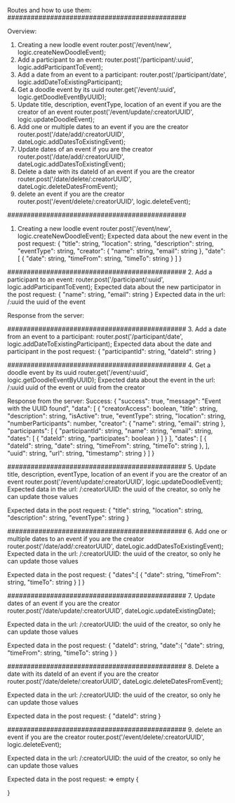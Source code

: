 Routes and how to use them:
##############################################

Overview:
1. Creating a new loodle event
router.post('/event/new', logic.createNewDoodleEvent);
2. Add a participant to an event:
router.post('/participant/:uuid', logic.addParticipantToEvent);
3. Add a date from an event to a participant:
router.post('/participant/date', logic.addDateToExistingParticipant);
4. Get a doodle event by its uuid
router.get('/event/:uuid', logic.getDoodleEventByUUID);
5. Update title, description, eventType, location of an event if you are the creator of an event
router.post('/event/update/:creatorUUID', logic.updateDoodleEvent);
6. Add one or multiple dates to an event if you are the creator
router.post('/date/add/:creatorUUID', dateLogic.addDatesToExistingEvent);
7. Update dates of an event if you are the creator
router.post('/date/add/:creatorUUID', dateLogic.addDatesToExistingEvent);
8. Delete a date with its dateId of an event if you are the creator
router.post('/date/delete/:creatorUUID', dateLogic.deleteDatesFromEvent);
9. delete an event if you are the creator
router.post('/event/delete/:creatorUUID', logic.deleteEvent);

##############################################
1. Creating a new loodle event
router.post('/event/new', logic.createNewDoodleEvent);
Expected data about the new event in the post request:
{
	"title": string,
    "location": string,
    "description": string,
    "eventType": string,
    "creator": {
        "name": string,
	    "email": string
    },
    "date": [
    	{
    	"date": string,
        "timeFrom": string,
        "timeTo": string
    	}
    ]
}

##############################################
2. Add a participant to an event:
router.post('/participant/:uuid', logic.addParticipantToEvent);
Expected data about the new participator in the post request:
{
	"name": string,
	"email": string
}
Expected data in the url: 
/:uuid 
the uuid of the event

Response from the server:

##############################################
3. Add a date from an event to a participant:
router.post('/participant/date', logic.addDateToExistingParticipant);
Expected data about the date and participant in the post request:
{
    "participantId": string,
    "dateId": string
}

##############################################
4. Get a doodle event by its uuid
router.get('/event/:uuid', logic.getDoodleEventByUUID);
Expected data about the event in the url:
/:uuid
uuid of the event or uuid from the creator

Response from the server:
Success:
{
    "success": true,
    "message": "Event with the UUID found",
    "data": [
        {
            "creatorAccess": boolean,
            "title": string,
            "description": string,
            "isActive": true,
            "eventType": string,
            "location": string,
            "numberParticipants": number,
            "creator": {
                "name": string,
                "email": string
            },
            "participants": [
                {
                    "participantId": string,
                    "name": string,
                    "email": string,
                    "dates": [
                        {
                            "dateId": string,
                            "participates": boolean
                        }
                    ]
                }
            ],
            "dates": [
                {
                    "dateId": string,
                    "date": string,
                    "timeFrom": string,
                    "timeTo": string
                },
            ],
            "uuid": string,
            "url": string,
            "timestamp": string
        }
    ]
}

##############################################
5. Update title, description, eventType, location of an event if you are the creator of an event
router.post('/event/update/:creatorUUID', logic.updateDoodleEvent);
Expected data in the url:
/:creatorUUID:
the uuid of the creator, so only he can update those values

Expected data in the post request:
{
	"title": string,
    "location": string,
    "description": string,
    "eventType": string
}

##############################################
6. Add one or multiple dates to an event if you are the creator
router.post('/date/add/:creatorUUID', dateLogic.addDatesToExistingEvent);
Expected data in the url:
/:creatorUUID:
the uuid of the creator, so only he can update those values

Expected data in the post request:
{
	"dates":[
		{
			"date": string,
			"timeFrom": string,
			"timeTo": string
        }
		]
}

##############################################
7. Update dates of an event if you are the creator
router.post('/date/update/:creatorUUID', dateLogic.updateExistingDate);

Expected data in the url:
/:creatorUUID:
the uuid of the creator, so only he can update those values

Expected data in the post request:
{
	"dateId": string,
	"date":{
		"date": string,
		"timeFrom": string,
		"timeTo": string
	}
}

##############################################
8. Delete a date with its dateId of an event if you are the creator
router.post('/date/delete/:creatorUUID', dateLogic.deleteDatesFromEvent);

Expected data in the url:
/:creatorUUID:
the uuid of the creator, so only he can update those values

Expected data in the post request:
{
	"dateId": string
}

##############################################
9. delete an event if you are the creator
router.post('/event/delete/:creatorUUID', logic.deleteEvent);

Expected data in the url:
/:creatorUUID:
the uuid of the creator, so only he can update those values

Expected data in the post request: => empty
{ 

}